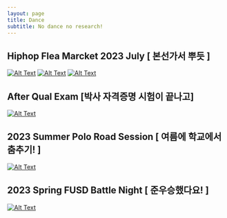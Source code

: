 ```yaml
---
layout: page
title: Dance
subtitle: No dance no research!
---
```

## Hiphop Flea Marcket 2023 July [ 본선가서 뿌듯 ]
[![Alt Text](https://img.youtube.com/vi/EfV9WsCmOsU/0.jpg)](https://www.youtube.com/shorts/EfV9WsCmOsU)
[![Alt Text](https://img.youtube.com/vi/ewxAu-BMMPQ/0.jpg)](https://www.youtube.com/shorts/ewxAu-BMMPQ)
[![Alt Text](https://img.youtube.com/vi/EoaNFYqqHfU/0.jpg)](https://youtube.com/shorts/EoaNFYqqHfU)


## After Qual Exam [박사 자격증명 시험이 끝나고]
[![Alt Text](https://img.youtube.com/vi/JTRuVDTY4yc/0.jpg)](https://www.youtube.com/shorts/JTRuVDTY4yc)

## 2023 Summer Polo Road Session [ 여름에 학교에서 춤추기! ]
[![Alt Text](https://img.youtube.com/vi/_TqiAXnRQDM/0.jpg)](https://youtu.be/_TqiAXnRQDM)

## 2023 Spring FUSD Battle Night [ 준우승했다요! ]
[![Alt Text](https://img.youtube.com/vi/jDcDuSwlx4o/0.jpg)](https://youtu.be/jDcDuSwlx4o?t=108)
